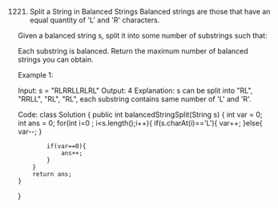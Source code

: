1221. Split a String in Balanced Strings
Balanced strings are those that have an equal quantity of 'L' and 'R' characters.

Given a balanced string s, split it into some number of substrings such that:

Each substring is balanced.
Return the maximum number of balanced strings you can obtain.

 

Example 1:

Input: s = "RLRRLLRLRL"
Output: 4
Explanation: s can be split into "RL", "RRLL", "RL", "RL", each substring contains same number of 'L' and 'R'.

Code:
class Solution {
    public int balancedStringSplit(String s) {
        int var = 0;
        int ans = 0;
        for(int i=0 ; i<s.length();i++){
            if(s.charAt(i)=='L'){
                var++;
            }else{
                var--;
            }

            if(var==0){
                ans++;
            }
        }
        return ans;
    }
}